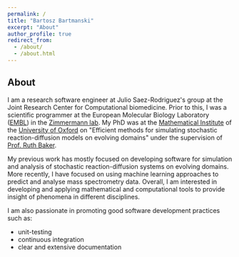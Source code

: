 ```yaml
---
permalink: /
title: "Bartosz Bartmanski"
excerpt: "About"
author_profile: true
redirect_from:
  - /about/
  - /about.html
---
```


## About

I am a research software engineer at Julio Saez-Rodriguez's group at the Joint Research  Center for Computational biomedicine. Prior to this, I was a scientific programmer at the European Molecular Biology Laboratory ([EMBL](https://www.embl.de/)) in the [Zimmermann lab](https://www.embl.de/research/units/scb/zimmermann/). My PhD was at the [Mathematical Institute](https://www.maths.ox.ac.uk/) of the [University of Oxford](https://www.ox.ac.uk/) on "Efficient methods for simulating stochastic reaction-diffusion models on evolving domains" under the supervision of [Prof. Ruth Baker](https://www.maths.ox.ac.uk/people/ruth.baker).  

My previous work has mostly focused on developing software for simulation and analysis of stochastic reaction-diffusion systems on evolving domains. More recently, I have focused on using machine learning approaches to predict and analyse mass spectrometry data. Overall, I am interested in developing and applying mathematical and computational tools to provide insight of phenomena in different disciplines.

I am also passionate in promoting good software development practices such as:
* unit-testing
* continuous integration
* clear and extensive documentation
